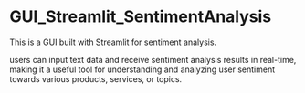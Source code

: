 # GUI_Streamlit_SentimentAnalysis
This is a GUI built with Streamlit for sentiment analysis.


users can input text data and receive sentiment analysis results in real-time, making it a useful tool for understanding and analyzing user sentiment towards various products, services, or topics.
